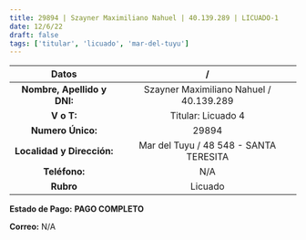```yaml
---
title: 29894 | Szayner Maximiliano Nahuel | 40.139.289 | LICUADO-1
date: 12/6/22
draft: false
tags: ['titular', 'licuado', 'mar-del-tuyu']
---
```


|          **Datos**          |                    /                    |
|:---------------------------:|:---------------------------------------:|
| **Nombre, Apellido y DNI:** | Szayner Maximiliano Nahuel / 40.139.289 |
|          **V o T:**         |            Titular: Licuado 4           |
|      **Numero Único:**      |                  29894                  |
|  **Localidad y Dirección:** |  Mar del Tuyu / 48 548 - SANTA TERESITA |
|        **Teléfono:**        |                   N/A                   |
|          **Rubro**          |                 Licuado                 |

**Estado de Pago:** **PAGO COMPLETO**

**Correo:** N/A
